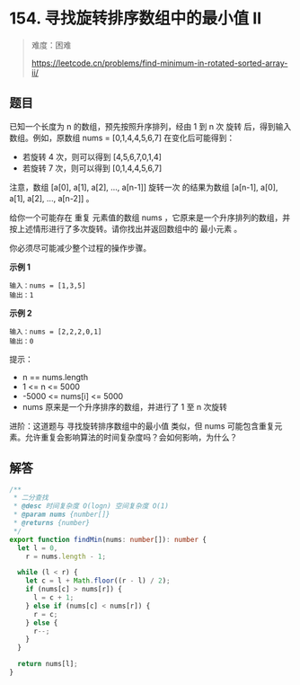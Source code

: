 # 154. 寻找旋转排序数组中的最小值 II

> 难度：困难
>
> https://leetcode.cn/problems/find-minimum-in-rotated-sorted-array-ii/

## 题目

已知一个长度为 n 的数组，预先按照升序排列，经由 1 到 n 次 旋转 后，得到输入数组。例如，原数组 nums = [0,1,4,4,5,6,7] 在变化后可能得到：

- 若旋转 4 次，则可以得到 [4,5,6,7,0,1,4]
- 若旋转 7 次，则可以得到 [0,1,4,4,5,6,7]

注意，数组 [a[0], a[1], a[2], ..., a[n-1]] 旋转一次 的结果为数组 [a[n-1], a[0], a[1], a[2], ..., a[n-2]] 。

给你一个可能存在 重复 元素值的数组 nums ，它原来是一个升序排列的数组，并按上述情形进行了多次旋转。请你找出并返回数组中的 最小元素 。

你必须尽可能减少整个过程的操作步骤。

**示例 1**

```
输入：nums = [1,3,5]
输出：1
```

**示例 2**

```
输入：nums = [2,2,2,0,1]
输出：0
```

提示：

- n == nums.length
- 1 <= n <= 5000
- -5000 <= nums[i] <= 5000
- nums 原来是一个升序排序的数组，并进行了 1 至 n 次旋转

进阶：这道题与 寻找旋转排序数组中的最小值 类似，但 nums 可能包含重复元素。允许重复会影响算法的时间复杂度吗？会如何影响，为什么？

## 解答

```typescript
/**
 * 二分查找
 * @desc 时间复杂度 O(logn) 空间复杂度 O(1)
 * @param nums {number[]}
 * @returns {number}
 */
export function findMin(nums: number[]): number {
  let l = 0,
    r = nums.length - 1;

  while (l < r) {
    let c = l + Math.floor((r - l) / 2);
    if (nums[c] > nums[r]) {
      l = c + 1;
    } else if (nums[c] < nums[r]) {
      r = c;
    } else {
      r--;
    }
  }

  return nums[l];
}
```
